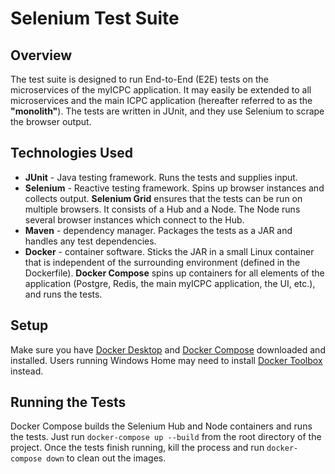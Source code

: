 # Selenium Test Suite

## Overview
The test suite is designed to run End-to-End (E2E) tests on the microservices of the myICPC application. It may easily be extended to all microservices and the main ICPC application (hereafter referred to as the **"monolith"**). The tests are written in JUnit, and they use Selenium to scrape the browser output.

## Technologies Used
- **JUnit** - Java testing framework. Runs the tests and supplies input.
- **Selenium** - Reactive testing framework. Spins up browser instances and collects output. **Selenium Grid** ensures that the tests can be run on multiple browsers. It consists of a Hub and a Node. The Node runs several browser instances which connect to the Hub.
- **Maven** - dependency manager. Packages the tests as a JAR and handles any test dependencies.
- **Docker** - container software. Sticks the JAR in a small Linux container that is independent of the surrounding environment (defined in the Dockerfile). **Docker Compose** spins up containers for all elements of the application (Postgre, Redis, the main myICPC application, the UI, etc.), and runs the tests.

## Setup
Make sure you have [Docker Desktop](https://www.docker.com/products/docker-desktop) and [Docker Compose](https://docs.docker.com/compose/install/) downloaded and installed. Users running Windows Home may need to install [Docker Toolbox](https://docs.docker.com/toolbox/toolbox_install_windows/) instead.

## Running the Tests
Docker Compose builds the Selenium Hub and Node containers and runs the tests. Just run `docker-compose up --build` from the root directory of the project. Once the tests finish running, kill the process and run `docker-compose down` to clean out the images.

